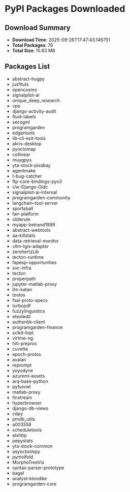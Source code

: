 # PyPI Packages Downloaded

## Download Summary
- **Download Time**: 2025-09-26T17:47:43.146751
- **Total Packages**: 76
- **Total Size**: 15.63 MB

## Packages List
- abstract-hugpy
- jusfltuls
- opencosmo
- signalpilot-ai
- unique_deep_research
- vpe
- django-activity-audit
- fluid-labels
- secsgml
- programgarden
- edgartools
- lib-cli-exit-tools
- akris-desktop
- pyoctomap
- collinear
- muygpys
- yta-stock-pixabay
- agentmake
- t-bug-catcher
- ftp-core-bindings-pyo3
- Uw-Django-Oidc
- signalpilot-ai-internal
- programgarden-community
- langchain-tool-server
- sportsball
- fair-platform
- sliderule
- myapp-betrand1999
- abstract-webtools
- aa-killstats
- data-retrieval-monitor
- vllm-tgis-adapter
- zerohertzLib
- tecton-runtime
- fapesp-opportunities
- svc-infra
- tecton
- properpath
- jupyter-matlab-proxy
- llm-katan
- toolos
- fsai-proto-specs
- turbopdf
- fuzzylinguistics
- etextedit
- authentik-client
- programgarden-finance
- scikit-topt
- virtme-ng
- hiti-preproc
- cuvette
- epoch-protos
- avalan
- reprompt
- yoyodyne
- azureml-assets
- arq-base-python
- pyfunnel
- matlab-proxy
- finstream
- hyperbrowser
- django-db-views
- cdpy
- pmdb_utils
- a003558
- scheduletools
- alxhttp
- pepystats
- yta-stock-common
- asynctoolspy
- pymolfold
- MorphoTreeViz
- syntax-parser-prototype
- bagel
- analyst-klondike
- programgarden-core
